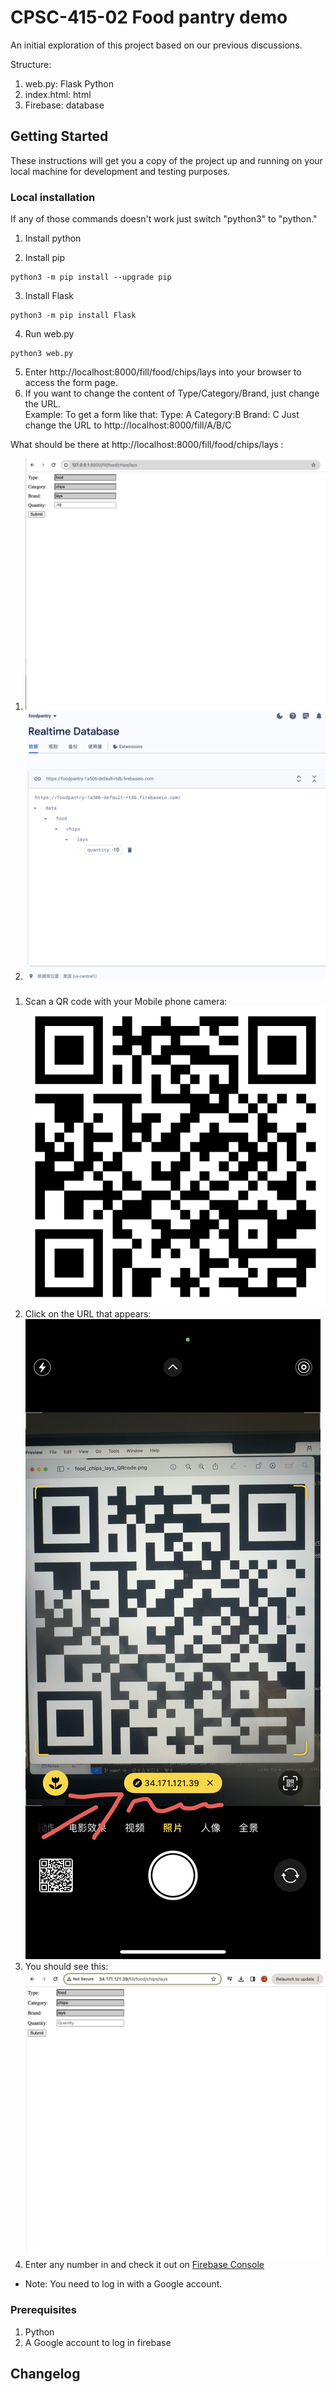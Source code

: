 # CPSC-415-02 Food pantry demo
An initial exploration of this project based on our previous discussions.  


Structure:  
1. web.py: Flask Python
2. index.html: html
2. Firebase: database

## Getting Started
These instructions will get you a copy of the project up and running on your local machine for development and testing purposes.  

### Local installation
If any of those commands doesn't work just switch "python3" to "python."  
1. Install python   

2. Install pip  
```
python3 -m pip install --upgrade pip
```
3. Install Flask  
```
python3 -m pip install Flask
```
4. Run web.py
```
python3 web.py
```
5. Enter http://localhost:8000/fill/food/chips/lays into your browser to access the form page.  
6. If you want to change the content of Type/Category/Brand, just change the URL.  
Example:
To get a form like that:
Type: A
Category:B
Brand: C
Just change the URL to  http://localhost:8000/fill/A/B/C

 What should be there at http://localhost:8000/fill/food/chips/lays :  
1. ![Form page](images/web.png)
2. ![Firebase](images/firebase.png)

### 
1. Scan a QR code with your Mobile phone camera:  
![QR code for Chips](images/food_chips_lays_QRcode.png)
2. Click on the URL that appears:  
![Example](images/scan.png)
3. You should see this:  
![Form page](images/form_page.png)
4. Enter any number in and check it out on [Firebase Console](https://console.firebase.google.com/project/foodpantry-1a506/database/foodpantry-1a506-default-rtdb/data?hl=zh-cn)  
- Note: You need to log in with a Google account.

### Prerequisites
1. Python  
2. A Google account to log in firebase

## Changelog
